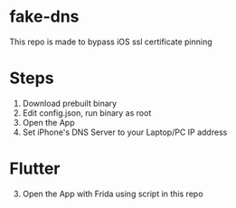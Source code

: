# fake-dns
This repo is made to bypass iOS ssl certificate pinning

# Steps
1. Download prebuilt binary
2. Edit config.json, run binary as root
3. Open the App
4. Set iPhone's DNS Server to your Laptop/PC IP address

# Flutter
3. Open the App with Frida using script in this repo

